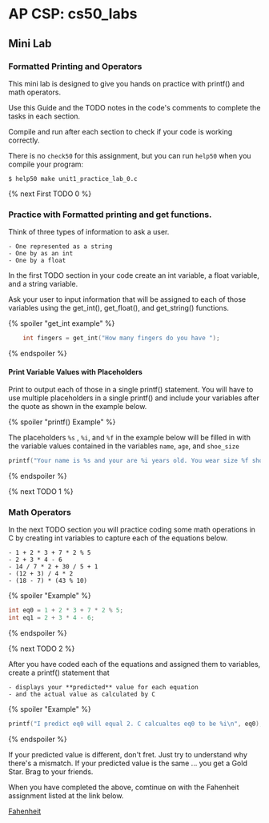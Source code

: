 # AP CSP: cs50_labs

## Mini Lab
### Formatted Printing and Operators 

This mini lab is designed to give you hands on practice with printf() and math operators.

Use this Guide and the TODO notes in the code's comments to complete the tasks in each section. 

Compile and run after each section to check if your code is working correctly.

There is no `check50` for this assignment, but you can run `help50` when you compile your program:

```
$ help50 make unit1_practice_lab_0.c
```

{% next First TODO 0 %}

### Practice with Formatted printing and get functions.

Think of three types of information to ask a user.

    - One represented as a string
    - One by as an int
    - One by a float

In the first TODO section in your code create an int variable, a float variable, and a string variable.

Ask your user to input information that will be assigned to each of those variables using the get_int(), get_float(), and get_string() functions.


{% spoiler "get_int example" %}

```c
    int fingers = get_int("How many fingers do you have ");
```
{% endspoiler %}

#### Print Variable Values with Placeholders 

Print to output each of those in a single printf() statement. You will have to use multiple placeholders in a single printf() and include your variables after the quote as shown in the example below.

{% spoiler "printf() Example" %}

The placeholders `%s` , `%i`, and `%f` in the example below will be filled in with the variable values contained in the variables `name`, `age`, and `shoe_size`

```c
printf("Your name is %s and your are %i years old. You wear size %f shoes.\n", name, age, shoe_size);
```
{% endspoiler %}

{% next TODO 1 %}

### Math Operators

In the next TODO section you will practice coding some math operations in C
by creating int variables to capture each of the equations below.

    - 1 + 2 * 3 + 7 * 2 % 5
    - 2 + 3 * 4 - 6
    - 14 / 7 * 2 + 30 / 5 + 1
    - (12 + 3) / 4 * 2
    - (18 - 7) * (43 % 10)

{% spoiler "Example" %}
```c
int eq0 = 1 + 2 * 3 + 7 * 2 % 5;
int eq1 = 2 + 3 * 4 - 6;
```

{% endspoiler %}

{% next TODO 2 %}

After you have coded each of the equations and assigned them to variables, create a printf() statement that 

    - displays your **predicted** value for each equation 
    - and the actual value as calculated by C

    
{% spoiler "Example" %}
```c
printf("I predict eq0 will equal 2. C calcualtes eq0 to be %i\n", eq0);
```

{% endspoiler %}

If your predicted value is different, don't fret. Just try to understand why there's a mismatch. 
If your predicted value is the same ... you get a Gold Star. Brag to your friends. 

When you have completed the above, comtinue on with the Fahenheit assignment listed at the link below.

[Fahenheit](https://lab.cs50.io/cwaage/cs50_labs/operators/fahrenheit/)

